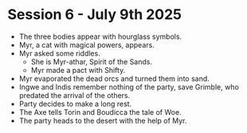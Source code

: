 # Session 6 - July 9th 2025

- The three bodies appear with hourglass symbols.
- Myr, a cat with magical powers, appears.
- Myr asked some riddles.  
  - She is Myr-athar, Spirit of the Sands.  
  - Myr made a pact with Shifty.  
- Myr evaporated the dead orcs and turned them into sand.
- Ingwe and Indis remember nothing of the party, save Grimble, who predated the arrival of the others.
- Party decides to make a long rest.
- The Axe tells Torin and Boudicca the tale of Woe.
- The party heads to the desert with the help of Myr.
